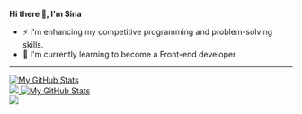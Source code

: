 **Hi there 👋, I'm Sina**

- ⚡ I'm enhancing my competitive programming and problem-solving skills.
- 🌱 I'm currently learning to become a Front-end developer
---

<a href="https://github.com/SLFatemi#gh-dark-mode-only">
  <img src="https://github-readme-stats.vercel.app/api?username=SLFatemi&show_icons=true&theme=material-palenight&hide_border=true&count_private=true#gh-dark-mode-only" alt="My GitHub Stats" />
  <br>
  <img src="https://github-readme-stats.vercel.app/api/top-langs/?username=SLFatemi&theme=material-palenight&show_icons=false&hide_border=true&layout=compact#gh-dark-mode-only"/>
</a>
<a href="https://github.com/SLFatemi#gh-light-mode-only">
  <img src="https://github-readme-stats.vercel.app/api?username=SLFatemi&show_icons=true&count_private=true#gh-light-mode-only" alt="My GitHub Stats" />
  <br>
  <img src="https://github-readme-stats.vercel.app/api/top-langs/?username=SLFatemi&show_icons=false&layout=compact#gh-light-mode-only"/>
</a>
<!--
**SLFatemi/SLFatemi** is a ✨ _special_ ✨ repository because its `README.md` (this file) appears on your GitHub profile.

Here are some ideas to get you started:

-  ...
- 🌱 I’m currently learning ...
- 👯 I’m looking to collaborate on ...
- 🤔 I’m looking for help with ...
- 💬 Ask me about ...
- 📫 How to reach me: ...
- 😄 Pronouns: ...
- ⚡ Fun fact: ...
-->
